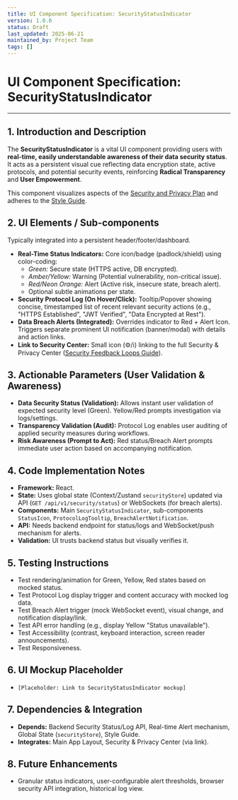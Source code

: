 ```yaml
---
title: UI Component Specification: SecurityStatusIndicator
version: 1.0.0
status: Draft
last_updated: 2025-06-21
maintained_by: Project Team
tags: []
---
```


# UI Component Specification: SecurityStatusIndicator

---

## 1. Introduction and Description

The **SecurityStatusIndicator** is a vital UI component providing users with **real-time, easily understandable awareness of their data security status**. It acts as a persistent visual cue reflecting data encryption state, active protocols, and potential security events, reinforcing **Radical Transparency** and **User Empowerment**.

This component visualizes aspects of the [Security and Privacy Plan](../../architecture/security/security_and_privacy_plan.md) and adheres to the [Style Guide](../../architecture/design/style_guide.md).

## 2. UI Elements / Sub-components

Typically integrated into a persistent header/footer/dashboard.

- **Real-Time Status Indicators:** Core icon/badge (padlock/shield) using color-coding:
  - _Green:_ Secure state (HTTPS active, DB encrypted).
  - _Amber/Yellow:_ Warning (Potential vulnerability, non-critical issue).
  - _Red/Neon Orange:_ Alert (Active risk, insecure state, breach alert).
  - Optional subtle animations per state.
- **Security Protocol Log (On Hover/Click):** Tooltip/Popover showing concise, timestamped list of recent relevant security actions (e.g., "HTTPS Established", "JWT Verified", "Data Encrypted at Rest").
- **Data Breach Alerts (Integrated):** Overrides indicator to Red + Alert Icon. Triggers separate prominent UI notification (banner/modal) with details and action links.
- **Link to Security Center:** Small icon (⚙️/ℹ️) linking to the full Security & Privacy Center ([Security Feedback Loops Guide](../../guides/developer_guides/Security_Feedback_Loops.md)).

## 3. Actionable Parameters (User Validation & Awareness)

- **Data Security Status (Validation):** Allows instant user validation of expected security level (Green). Yellow/Red prompts investigation via logs/settings.
- **Transparency Validation (Audit):** Protocol Log enables user auditing of applied security measures during workflows.
- **Risk Awareness (Prompt to Act):** Red status/Breach Alert prompts immediate user action based on accompanying notification.

## 4. Code Implementation Notes

- **Framework:** React.
- **State:** Uses global state (Context/Zustand `securityStore`) updated via API (`GET /api/v1/security/status`) or WebSockets (for breach alerts).
- **Components:** Main `SecurityStatusIndicator`, sub-components `StatusIcon`, `ProtocolLogTooltip`, `BreachAlertNotification`.
- **API:** Needs backend endpoint for status/logs and WebSocket/push mechanism for alerts.
- **Validation:** UI trusts backend status but visually verifies it.

## 5. Testing Instructions

- Test rendering/animation for Green, Yellow, Red states based on mocked status.
- Test Protocol Log display trigger and content accuracy with mocked log data.
- Test Breach Alert trigger (mock WebSocket event), visual change, and notification display/link.
- Test API error handling (e.g., display Yellow "Status unavailable").
- Test Accessibility (contrast, keyboard interaction, screen reader announcements).
- Test Responsiveness.

## 6. UI Mockup Placeholder

- `[Placeholder: Link to SecurityStatusIndicator mockup]`

## 7. Dependencies & Integration

- **Depends:** Backend Security Status/Log API, Real-time Alert mechanism, Global State (`securityStore`), Style Guide.
- **Integrates:** Main App Layout, Security & Privacy Center (via link).

## 8. Future Enhancements

- Granular status indicators, user-configurable alert thresholds, browser security API integration, historical log view.

